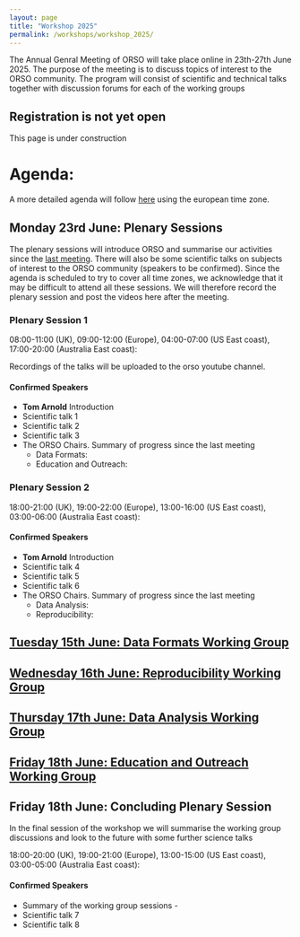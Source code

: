 ```yaml
---
layout: page
title: "Workshop 2025"
permalink: /workshops/workshop_2025/
---
```


The Annual Genral Meeting of ORSO will take place online in 23th-27th June 2025. The purpose of the meeting is to discuss topics of interest to the ORSO community.
The program will consist of scientific and technical talks together with discussion forums for each of the working groups

## Registration is not yet open

This page is under construction

# Agenda:

A more detailed agenda will follow [here]() using the european time zone.

## Monday 23rd June: Plenary Sessions

The plenary sessions will introduce ORSO and summarise our activities since the [last meeting](https://www.reflectometry.org/workshops/workshop_2024/). 
There will also be some scientific talks on subjects of interest to the ORSO community (speakers to be confirmed).
Since the agenda is scheduled to try to cover all time zones, we acknowledge that it may be difficult to attend all these sessions. We will therefore record the plenary session and post the videos here after the meeting.

### Plenary Session 1
08:00-11:00 (UK), 09:00-12:00 (Europe), 04:00-07:00 (US East coast), 17:00-20:00 (Australia East coast):

Recordings of the talks will be uploaded to the orso youtube channel.

#### Confirmed Speakers
- **Tom Arnold** Introduction 
- Scientific talk 1
- Scientific talk 2
- Scientific talk 3
- The ORSO Chairs. Summary of progress since the last meeting
  - Data Formats: 
  - Education and Outreach: 

### Plenary Session 2
18:00-21:00 (UK), 19:00-22:00 (Europe), 13:00-16:00 (US East coast), 03:00-06:00 (Australia East coast): 

#### Confirmed Speakers
- **Tom Arnold** Introduction
- Scientific talk 4
- Scientific talk 5
- Scientific talk 6
- The ORSO Chairs. Summary of progress since the last meeting
  - Data Analysis: 
  - Reproducibility: 

## [Tuesday 15th June: Data Formats Working Group](/workshops/workshop_2025/tuesday.md)

## [Wednesday 16th June: Reproducibility Working Group](/workshops/workshop_2025/wednesday.md/)

## [Thursday 17th June: Data Analysis Working Group](/workshops/workshop_2025/thursday.md)

## [Friday 18th June: Education and Outreach Working Group](/workshops/workshop_2025/friday.md) 

## Friday 18th June: Concluding Plenary Session

In the final session of the workshop we will summarise the working group discussions and look to the future with some further science talks

18:00-20:00 (UK), 19:00-21:00 (Europe), 13:00-15:00 (US East coast), 03:00-05:00 (Australia East coast): 

#### Confirmed Speakers
- Summary of the working group sessions - 
- Scientific talk 7
- Scientific talk 8
